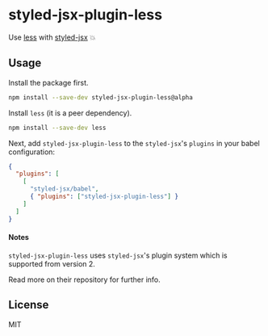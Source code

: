 # styled-jsx-plugin-less

Use [less](http://lesscss.org/) with [styled-jsx](https://github.com/zeit/styled-jsx) 💥

## Usage

Install the package first.

```bash
npm install --save-dev styled-jsx-plugin-less@alpha
```

Install `less` (it is a peer dependency).

```bash
npm install --save-dev less
```

Next, add `styled-jsx-plugin-less` to the `styled-jsx`'s `plugins` in your babel configuration:

```json
{
  "plugins": [
    [
      "styled-jsx/babel",
      { "plugins": ["styled-jsx-plugin-less"] }
    ]
  ]
}
```

#### Notes

`styled-jsx-plugin-less` uses `styled-jsx`'s plugin system which is supported from version 2.

Read more on their repository for further info.

## License

MIT
